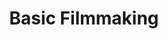 ---
title: Basic Filmmaking
number: COMM 242
description:  
bulletin-link: http://bulletins.psu.edu/undergrad/courses/c/comm/242
pathway-list: [Generalist, Video Production]
---